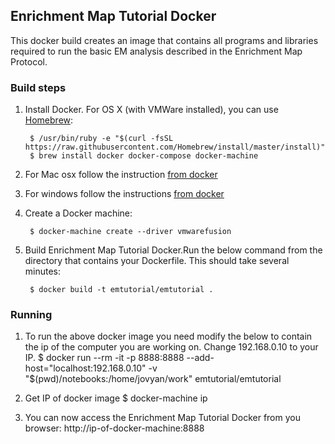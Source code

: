 ## Enrichment Map Tutorial Docker

This docker build creates an image that contains all programs and libraries required to run the basic EM analysis described in the Enrichment Map Protocol.

### Build steps
1. Install Docker. For OS X (with VMWare installed), you can use [Homebrew](http://brew.sh/):

        $ /usr/bin/ruby -e "$(curl -fsSL https://raw.githubusercontent.com/Homebrew/install/master/install)"
        $ brew install docker docker-compose docker-machine
   
1. For Mac osx follow the instruction [from docker](https://docs.docker.com/engine/installation/mac/)

1. For windows follow the instructions [from docker](https://docs.docker.com/windows/step_one/)

1. Create a Docker machine: 

        $ docker-machine create --driver vmwarefusion
1. Build Enrichment Map Tutorial Docker.Run the below command from the directory that contains your Dockerfile. This should take several minutes: 

        $ docker build -t emtutorial/emtutorial .

### Running
1. To run the above docker image you need modify the below to contain the ip of the computer you are working on.  Change 192.168.0.10 to your IP.
	$ docker run --rm -it -p 8888:8888  --add-host="localhost:192.168.0.10" -v "$(pwd)/notebooks:/home/jovyan/work" emtutorial/emtutorial

1. Get IP of docker image
	$ docker-machine ip

1. You can now access the Enrichment Map Tutorial Docker from you browser: http://ip-of-docker-machine:8888 
	
